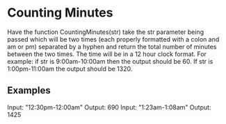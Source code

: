 # Counting Minutes
Have the function CountingMinutes(str) take the str parameter being passed which will be two times (each properly formatted with a colon and am or pm) separated by a hyphen and return the total number of minutes between the two times. The time will be in a 12 hour clock format. For example: if str is 9:00am-10:00am then the output should be 60. If str is 1:00pm-11:00am the output should be 1320.
## Examples
Input: "12:30pm-12:00am"
Output: 690
Input: "1:23am-1:08am"
Output: 1425
